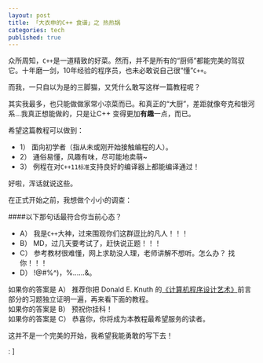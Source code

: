 ```yaml
---
layout: post
title: 「大衣申的C++ 食谱」之 热热锅
categories: tech
published: true
---
```


众所周知，`C++`是一道精致的好菜。然而，并不是所有的“厨师”都能完美的驾驭它。十年磨一剑，10年经验的程序员，也未必敢说自己很“懂”`C++`。

而我，一只自以为是的三脚猫，又凭什么敢写这样一篇教程呢？

其实我最多，也只能做做家常小凉菜而已。和真正的“大厨”，差距就像夸克和银河系...我真正想能做的，只是让C++ 变得更加**有趣**一点，而已。



希望这篇教程可以做到：  

- 1） 面向初学者（指从未或刚开始接触编程的人）。
- 2） 通俗易懂，风趣有味，尽可能地卖萌~
- 3） 例程在对`C++11标准`支持良好的编译器上都能编译通过！

好啦，浑话就说这些。

在正式开始之前，我想做个小小的调查：

####以下那句话最符合你当前心态？

- A） 我是`C++`大神，过来围观你们这群逗比的凡人！！！   
- B） MD，过几天要考试了，赶快说正题！！！
- C） 参考教材很难懂，网上求助没人理，老师讲解不想听。怎么办？ 找你！！！
- D） !@#$%^&，$%^)，%……&。
 
如果你的答案是 A） 推荐你把 Donald E. Knuth 的[《计算机程序设计艺术》](http://zh.wikipedia.org/wiki/%E8%AE%A1%E7%AE%97%E6%9C%BA%E7%A8%8B%E5%BA%8F%E8%AE%BE%E8%AE%A1%E8%89%BA%E6%9C%AF)前言部分的习题独立证明一遍，再来看下面的教程。   
如果你的答案是 B） 预祝你挂科！   
如果你的答案是 C） 恭喜你，你将成为本教程最希望服务的读者。   

这并不是一个完美的开始，我希望我能勇敢的写下去！

: ]
